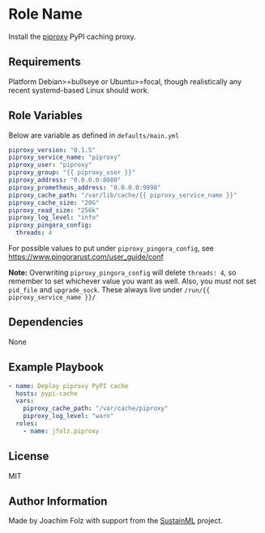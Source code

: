 Role Name
=========

Install the [piproxy](https://github.com/jfolz/piproxy) PyPI caching proxy.

Requirements
------------

Platform Debian>=bullseye or Ubuntu>=focal, though realistically any recent systemd-based Linux should work.

Role Variables
--------------

Below are variable as defined in `defaults/main.yml`

```yaml
piproxy_version: "0.1.5"
piproxy_service_name: "piproxy"
piproxy_user: "piproxy"
piproxy_group: "{{ piproxy_user }}"
piproxy_address: "0.0.0.0:8080"
piproxy_prometheus_address: "0.0.0.0:9898"
piproxy_cache_path: "/var/lib/cache/{{ piproxy_service_name }}"
piproxy_cache_size: "20G"
piproxy_read_size: "256k"
piproxy_log_level: "info"
piproxy_pingora_config:
  threads: 4
```

For possible values to put under `piproxy_pingora_config`, see
https://www.pingorarust.com/user_guide/conf

**Note:** Overwriting `piproxy_pingora_config` will delete `threads: 4`,
so remember to set whichever value you want as well.
Also, you must not set `pid_file` and `upgrade_sock`.
These always live under `/run/{{ piproxy_service_name }}/`

Dependencies
------------

None

Example Playbook
----------------

```yaml
- name: Deploy piproxy PyPI cache
  hosts: pypi-cache
  vars:
    piproxy_cache_path: "/var/cache/piproxy"
    piproxy_log_level: "warn"
  roles:
    - name: jfolz.piproxy
```

License
-------

MIT

Author Information
------------------

Made by Joachim Folz with support from the [SustainML](https://sustainml.eu/) project.